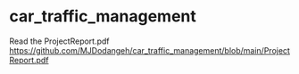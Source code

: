 # car_traffic_management
Read the ProjectReport.pdf https://github.com/MJDodangeh/car_traffic_management/blob/main/ProjectReport.pdf